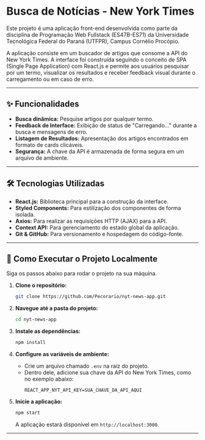 # Busca de Notícias - New York Times

Este projeto é uma aplicação front-end desenvolvida como parte da disciplina de Programação Web Fullstack (ES47B-ES71) da Universidade Tecnológica Federal do Paraná (UTFPR), Campus Cornélio Procópio.

A aplicação consiste em um buscador de artigos que consome a API do New York Times. A interface foi construída seguindo o conceito de SPA (Single Page Application) com React.js e permite aos usuários pesquisar por um termo, visualizar os resultados e receber feedback visual durante o carregamento ou em caso de erro.

---

## ✨ Funcionalidades

- **Busca dinâmica:** Pesquise artigos por qualquer termo.
- **Feedback de Interface:** Exibição de status de "Carregando..." durante a busca e mensagens de erro.
- **Listagem de Resultados:** Apresentação dos artigos encontrados em formato de cards clicáveis.
- **Segurança:** A chave da API é armazenada de forma segura em um arquivo de ambiente.

---

## 🛠️ Tecnologias Utilizadas

- **React.js:** Biblioteca principal para a construção da interface.
- **Styled Components:** Para estilização dos componentes de forma isolada.
- **Axios:** Para realizar as requisições HTTP (AJAX) para a API.
- **Context API:** Para gerenciamento do estado global da aplicação.
- **Git & GitHub:** Para versionamento e hospedagem do código-fonte.

---

## 🚀 Como Executar o Projeto Localmente

Siga os passos abaixo para rodar o projeto na sua máquina.

1.  **Clone o repositório:**

    ```bash
    git clone https://github.com/Pecorario/nyt-news-app.git
    ```

2.  **Navegue até a pasta do projeto:**

    ```bash
    cd nyt-news-app
    ```

3.  **Instale as dependências:**

    ```bash
    npm install
    ```

4.  **Configure as variáveis de ambiente:**

    - Crie um arquivo chamado `.env` na raiz do projeto.
    - Dentro dele, adicione sua chave da API do New York Times, como no exemplo abaixo:
      ```
      REACT_APP_NYT_API_KEY=SUA_CHAVE_DA_API_AQUI
      ```

5.  **Inicie a aplicação:**

    ```bash
    npm start
    ```

    A aplicação estará disponível em `http://localhost:3000`.

---
